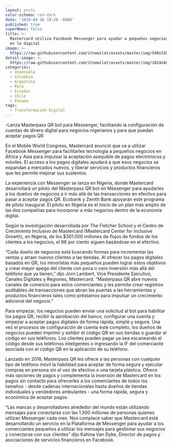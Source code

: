 ```yaml
---
layout: posts
color-schema: red-dark
date: '2018-04-16 19:28 -0400'
published: true
superNews: false
title: >-
  Mastercard utiliza Facebook Messenger para ayudar a pequeños negocios a entrar
  en lo digital 
image: >-
  https://raw.githubusercontent.com/itnewslat/assets/master/img/540x320/mastercard-facebook-p.jpg
detail-image: >-
  https://raw.githubusercontent.com/itnewslat/assets/master/img/1024x680/mastercard-facebook-g.jpg
categories:
  - Venezuela
  - Colombia
  - Argentina
  - Perú
  - Ecuador
  - Chile
  - Panama
tags:
  - Transformación Digital
---
```


-Lanza Masterpass QR bot para Messenger, facilitando la configuración de cuentas de dinero digital para negocios nigerianos y para que puedan aceptar pagos QR

En el Mobile World Congress, Mastercard anunció que va a utilizar Facebook Messenger para facilitarles tecnología a pequeños negocios en África y Asia para impulsar la aceptación asequible de pagos electrónicos y móviles. El acceso a los pagos digitales ayudará a que esos negocios se expandan a mercados nuevos, y liberar servicios y productos financieros que les permite mejorar sus sustentos.
 
La experiencia con Messenger se lanza en Nigeria, donde Mastercard desarrollará un piloto del Masterpass QR bot en Messenger para ayudarles a los dueños de negocios a ir más allá de las transacciones en efectivo para pasar a aceptar pagos QR. Ecobank y Zenith Bank apoyarán este programa de piloto inaugural. El piloto en Nigeria es el inicio de un plan más amplio de las dos compañías para incorporar a más negocios dentro de la economía digital.

Según la investigación desarrollada por The Fletcher School y el Centro de Crecimiento Inclusivo de Mastercard (Mastercard Center for Inclusive Growth), en Nigeria, de los $301.000 millones de flujos de fondos de los clientes a los negocios, el 98 por ciento siguen basándose en el efectivo.

“Cada dueño de negocios está buscando formas para incrementar las ventas y atraer nuevos clientes a las tiendas. Al ofrecer los pagos digitales basados en QR, los minoristas más pequeños pueden lograr estos objetivos y crear mayor apego del cliente con poca o cero inversión más allá del teléfono que ya tienen,” dijo Jorn Lambert, Vice Presidente Ejecutivo, Canales Digitales y Regiones, Mastercard. “Masterpass QR abre nuevos canales de comercio para estos comerciantes y les permite crear registros auditables de transacciones que abran las puertas a las herramientas y productos financieros tales como préstamos para impulsar un crecimiento adicional del negocio.”

Para empezar, los negocios pueden enviar una solicitud al bot para habilitar los pagos QR, recibir la aprobación del banco, configurar una cuenta y empezar a aceptar pagos digitales de forma rápida, simple y segura. Una vez el procesos de configuración de cuenta esté completo, los dueños de negocios pueden imprimir y exhibir el código QR en sus tiendas o guardar el código en sus teléfonos. Los clientes pueden pagar ya sea escaneando el código desde sus teléfonos inteligentes o ingresando la IF del comerciante asociada con el código QR en la aplicación de su teléfono. 

Lanzado en 2016, Masterpass QR les ofrece a las personas con cualquier tipo de teléfono móvil la habilidad para aceptar de forma segura y ejecutar compras en persona sin el uso de efectivo o una tarjeta plástica. Ofrece más opciones de pagos y complementa la inversión de Mastercard en los pagos sin contacto para ofrecerles a los comerciantes de todos los tamaños - desde cadenas internacionales hasta dueños de tiendas individuales y vendedores ambulantes - una forma rápida, segura y económica de aceptar pagos. 

“Las marcas y desarrolladores alrededor del mundo están utilizando mensajes para conectarse con las 1.300 millones de personas quienes utilizan Messenger cada mes. Nos complace saber que Mastercard está desarrollando un servicio en la Plataforma de Messenger para ayudar a los comerciantes pequeños a utilizar los mensajes para gestionar sus negocios y conectarse con sus clientes” dijo Kahina Van Dyke, Director de pagos y asociaciones de servicios financieros en Facebook.

